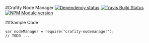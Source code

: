 #Crafity Node Manager [![Dependency status](https://david-dm.org/crafity/crafity-nodemanager.png)](https://david-dm.org/crafity/crafity-nodemanager) [![Travis Build Status](https://travis-ci.org/Crafity/crafity-nodemanager.png?branch=master)](https://travis-ci.org/Crafity/crafity-nodemanager) [![NPM Module version](https://badge.fury.io/js/crafity-nodemanager.png)](http://badge.fury.io/js/crafity-nodemanager)

##Sample Code

	var nodeManager = require('crafity-nodemanager');
	// TODO ...
	

